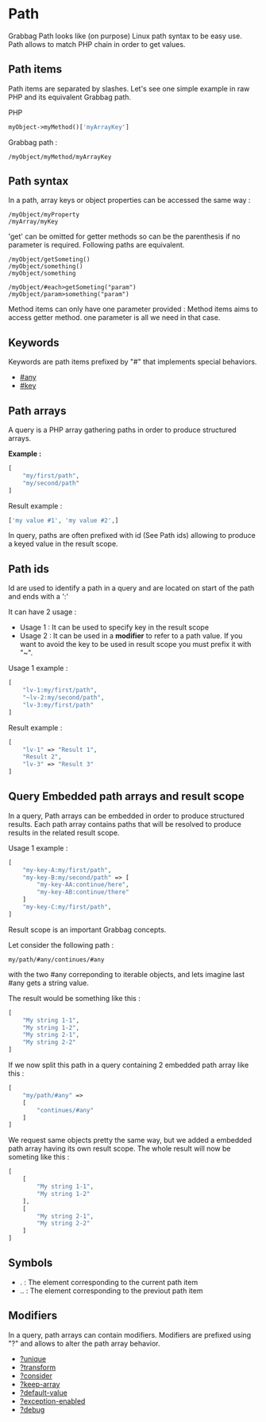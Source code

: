 # Path

Grabbag Path looks like (on purpose) Linux path syntax to be easy use.
Path allows to match PHP chain in order to get values.


## Path items

Path items are separated by slashes.
Let's see one simple example in raw PHP and its equivalent Grabbag path.

PHP
```php
myObject->myMethod()['myArrayKey']
```
Grabbag path : 
```
/myObject/myMethod/myArrayKey
```

## Path syntax

In a path, array keys or object properties can be accessed the same way : 
```
/myObject/myProperty
/myArray/myKey
```
'get' can be omitted for getter methods so can be the parenthesis if no parameter is required.
Following paths are equivalent. 

```
/myObject/getSometing()
/myObject/something()
/myObject/something
```
```
/myObject/#each>getSometing("param")
/myObject/param>something("param")
```

Method items can only have one parameter provided : Method items aims to access getter method. one parameter is all we need in that case.  

## Keywords

Keywords are path items prefixed by "#" that implements special behaviors.

* [\#any](path-keywords/any-keyword.md)
* [\#key](path-keywords/key-keyword.md)

## Path arrays

A query is a PHP array gathering paths in order to produce structured arrays.

__Example :__
```php
[
    "my/first/path",
    "my/second/path"
]
```
Result example : 
```php
['my value #1', 'my value #2',]
```
In query, paths are often prefixed with id (See Path ids) allowing to produce a keyed value in the result scope.

## Path ids

Id are used to identify a path in a query and are located on start of the path and ends with a ':'

It can have 2 usage : 

* Usage 1 : It can be used to specify key in the result scope
* Usage 2 : It can be used in a __modifier__ to refer to a path value. 
If you want to avoid the key to be used in result scope you must prefix it with "~".

Usage 1 example : 

```php
[
    "lv-1:my/first/path",
    "~lv-2:my/second/path",
    "lv-3:my/first/path"
]
```
Result example :
```php
[
    "lv-1" => "Result 1",
    "Result 2",
    "lv-3" => "Result 3"
]
```

## Query Embedded path arrays and result scope

In a query, Path arrays can be embedded in order to produce structured results. 
Each path array contains paths that will be resolved to produce results in the 
related result scope.

Usage 1 example : 

```php
[
    "my-key-A:my/first/path",
    "my-key-B:my/second/path" => [
        "my-key-AA:continue/here",
        "my-key-AB:continue/there"
    ]
    "my-key-C:my/first/path",
]
```
Result scope is an important Grabbag concepts.

Let consider the following path : 
```
my/path/#any/continues/#any
```
with the two #any correponding to iterable objects, and lets imagine last #any gets a string value.

The result would be something like this : 
```php
[
    "My string 1-1",
    "My string 1-2",
    "My string 2-1",
    "My string 2-2"
]
```
If we now split this path in a query containing 2 embedded path array like this :
 
```php
[
    "my/path/#any" => 
    [
        "continues/#any"
    ]
]
```

We request same objects pretty the same way, but we added a embedded path array having its own result scope. The whole result will now be someting like this :


```php
[
    [
        "My string 1-1",
        "My string 1-2"
    ],
    [
        "My string 2-1",
        "My string 2-2"
    ]
]
```


## Symbols

* . : The element corresponding to the current path item
* .. : The element corresponding to the previout path item


## Modifiers

In a query, path arrays can contain modifiers.
Modifiers are prefixed using "?" and allows to alter the path array behavior.

* [?unique](query-modifiers/unique-modifier.md)
* [?transform](query-modifiers/transform-modifier.md)
* [?consider](query-modifiers/consider-modifier.md)
* [?keep-array](query-modifiers/keep-array-modifier.md)
* [?default-value](query-modifiers/default-value-modifier.md)
* [?exception-enabled](query-modifiers/exception-enabled-modifier.md)
* [?debug](query-modifiers/debug-modifier.md)




